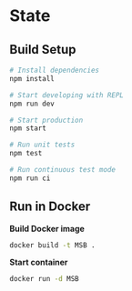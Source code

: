 # State

## Build Setup

``` bash
# Install dependencies
npm install

# Start developing with REPL
npm run dev

# Start production
npm start

# Run unit tests
npm test

# Run continuous test mode
npm run ci
```

## Run in Docker

**Build Docker image**

```bash
docker build -t MSB .
```

**Start container**

```bash
docker run -d MSB
```
